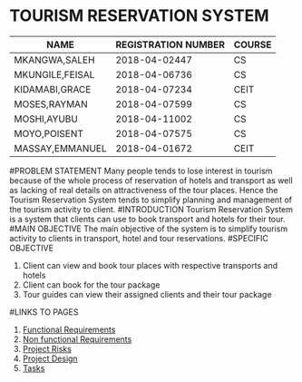 # TOURISM RESERVATION SYSTEM
| NAME          | REGISTRATION NUMBER   | COURSE|
| ------------- | ----------------------|-------|
| MKANGWA,SALEH | 2018-04-02447         |  CS   |
| MKUNGILE,FEISAL | 2018-04-06736       |  CS   |
| KIDAMABI,GRACE | 2018-04-07234        |  CEIT |
| MOSES,RAYMAN | 2018-04-07599          |  CS   |
| MOSHI,AYUBU | 2018-04-11002           |  CS   |
| MOYO,POISENT | 2018-04-07575          |  CS   |
| MASSAY,EMMANUEL | 2018-04-01672       | CEIT  |

#PROBLEM STATEMENT
Many people tends to lose interest in tourism because of the whole process of reservation of hotels and transport as well as lacking of real details on attractiveness of the tour places. Hence the Tourism Reservation System tends to simplify planning and management of the tourism activity to client.
#INTRODUCTION
Tourism Reservation System is a system that clients can use to book transport and hotels for their tour.
#MAIN OBJECTIVE
The main objective of the system is to simplify tourism activity to clients in transport, hotel and tour reservations.
#SPECIFIC OBJECTIVE
1. Client can view and book tour places with respective transports and hotels
2. Client can book for the tour package
3. Tour guides can view their assigned clients and their tour package

#LINKS TO PAGES
1. [Functional Requirements](https://github.com/lion1998/CS_335_group11/wiki/Functional-Requirements)
2. [Non functional Requirements](https://github.com/lion1998/CS_335_group11/wiki/Non-Functional-Requirements)
3. [Project Risks](https://github.com/lion1998/CS_335_group11/wiki/Project-Risks)
4. [Project Design](https://github.com/lion1998/CS_335_group11/wiki/System-Design)
5. [Tasks](https://github.com/lion1998/CS_335_group11/wiki/Tasks)


